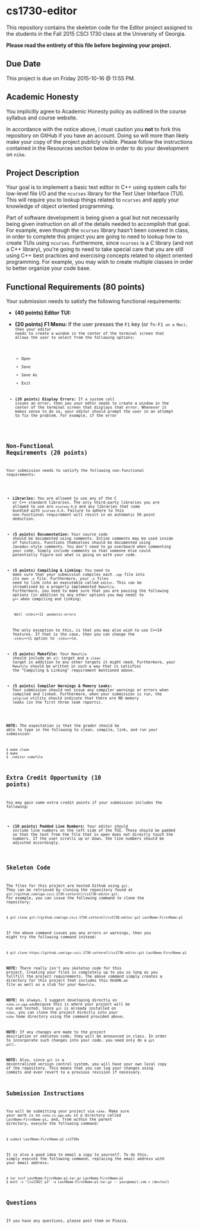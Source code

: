 # cs1730-editor

This repository contains the skeleton code for the Editor project assigned to
the students in the Fall 2015 CSCI 1730 class at the University of Georgia. 

**Please read the entirety of this file before beginning your project.**

## Due Date

This project is due on Friday 2015-10-16 @ 11:55 PM.

## Academic Honesty

You implicitly agree to Academic Honesty policy as outlined in the course 
syllabus and course website.

In accordance with the notice above, I must caution you **not** to fork this
repository on GitHub if you have an account. Doing so will more than likely make
your copy of the project publicly visible. Please follow the instructions 
contained in the Resources section below in order to do your development on
<code>nike</code>.

## Project Description

Your goal is to implement a basic text editor in C++ using system calls for 
low-level file I/O and the <code>ncurses</code> library for the Text User 
Interface (TUI). This will require you to lookup things related to 
<code>ncurses</code> and apply your knowledge of object oriented programming.

Part of software development is being given a goal but not necessarily being 
given instruction on all of the details needed to accomplish that goal. For 
example, even though the <code>ncurses</code> library hasn't been covered in 
class, in order to complete this project you are going to need to lookup how to 
create TUIs using <code>ncurses</code>. Furthermore, since <code>ncurses</code>
is a C library (and not a C++ library), you're going to need to take special
care that you are still using C++ best practices and exercising concepts related
to object oriented programming. For example, you may wish to create multiple
classes in order to better organize your code base.

## Functional Requirements (80 points)

Your submission needs to satisfy the following functional requirements:

 * **(40 points) Editor TUI:**

 * **(20 points) F1 Menu:** If the user presses the <code>F1</code> key (or
   <code>fn-F1<code> on a Mac), then your editor needs to create a windoe in the
   center of the terminal screen that allows the user to select from the 
   following options:

   * Open
   * Save
   * Save As
   * Exit

 * **(20 points) Display Errors:** If a system call issues an error, then you
   your edtor needs to create a window in the center of the terminal screen that
   displays that error. Whenever it makes sense to do so, your editor should 
   prompt the user in an attempt to fix the problem. For example, if the error

## Non-Functional Requirements (20 points)

Your submission needs to satisfy the following non-functional requirements:

 * **Libraries:** You are allowed to use any of the C or C++ standard libraries.
   The only third-party libraries you are allowed to use are 
   <code>ncurses-6.0</code> and any libraries that come bundled with 
   <code>ncurses-6.0</code>. Failure to adhere to this non-functional requirement
   will result in an automatic 50 point deduction.

 * **(5 points) Documentation:** Your source code should be documented using
   comments. Inline comments may be used inside of functions. Functions 
   themselves should be documented using Javadoc-style comments. You don't need
   to go overboard when commenting your code. Simply include comments so that
   someone else could potentially figure out what is going on with your code.

 * **(5 points) Compiling & Linking:** You need to make sure that your 
   submission compiles each <code>.cpp</code> file into its own <code>.o</code>
   file. Furthermore, your <code>.o</code> files need to link into an
   executable called <code>editor</code>. This can be streamlined by a
   properly implemented <code>Makefile</code>. Furthermore, you need to
   make sure that you are passing the following options (in addition to any
   other options you may need) to <code>g++</code> when compiling and linking:

   ```
   -Wall -std=c++11 -pedantic-errors
   ```

   The only exception to this, is that you may also wish to use C++14 features.
   If that is the case, then you can change the <code>-std=c++11</code> option 
   to <code>-std=c++14</code>.

 * **(5 points) Makefile:** Your <code>Makefile</code> should include an 
   <code>all</code> target and a <code>clean</code> target in addition to any
   other targets it might need. Furthermore, your <code>Makefile</code> should
   be written in such a way that is satisfies the "Compiling & Linking"
   requirement mentioned above.

 * **(5 points) Compiler Warnings & Memory Leaks:** Your submission should not
   issue any compiler warnings or errors when compiled and linked. Furthermore,
   when your submission is run, the <code>valgrind</code> utility should
   indicate that there are NO memory leaks (in the first three leak reports).

**NOTE:** The expectation is that the grader should be able to type in the 
following to clean, compile, link, and run your submission:

```
$ make clean
$ make
$ ./editor somefile
```

## Extra Credit Opportunity (10 points)

You may gain some extra credit points if your submission includes the following:

 * **(10 points) Padded Line Numbers:** Your editor should include line numbers 
   on the left side of the TUI. These should be padded so that the text from the
   file that is open does not directly touch the numbers. If the user scrolls up
   or down, the line numbers should be adjusted accordingly.

## Skeleton Code

The files for this project are hosted Github using <code>git</code>. They can be
retrieved by cloning the repository found at 
<code>git://github.com/uga-csci-1730-cotterell/cs1730-editor.git</code>. 
For example, you can issue the following command to clone the repository:

```
$ git clone git://github.com/uga-csci-1730-cotterell/cs1730-editor.git LastName-FirstName-p1
```

If the above command issues you any errors or warnings, then you might try the
following command instead:

```
$ git clone https://github.com/uga-csci-1730-cotterell/cs1730-editor.git LastName-FirstName-p1
```

**NOTE:** There really isn't any skeleton code for this project. Creating your
files is completely up to you so long as you fullfill the project requirements.
The above command simply creates a directory for this project that includes this
<code>README.md</code> file as well as a stub for your <code>Makefile</code>.

**NOTE:** As always, I suggest developing directly on 
<code>nike.cs.uga.edu</code>because this is where your project will be run and 
tested. Since <code>git</code> is already installed on <code>nike</code>, you 
can clone the project directly into your <code>nike</code> home directory using
the command provided above.

**NOTE:** If any changes are made to the project description or skeleton code, 
they will be announced in class. In order to incorporate such changes into your 
code, you need only do a <code>git pull</code>.

**NOTE:** Also, since <code>git</code> is a decentralized version control 
system, you will have your own local copy of the repository. This means that you
can log your changes using commits and even revert to a previous revision if
necessary.

## Submission Instructions

You will be submitting your project via <code>nike</code>. Make sure your work 
is on <code>nike.cs.uga.edu</code> in a directory called 
<code>LastName-FirstName-p1</code>, and, from within the parent directory, 
execute the following command:

    $ submit LastName-FirstName-p1 cs1730a

It is also a good idea to email a copy to yourself. To do this, simply execute 
the following command, replacing the email address with your email address:

    $ tar zcvf LastName-FirstName-p1.tar.gz LastName-FirstName-p1
    $ mutt -s "[cs1302] p1" -a LastName-FirstName-p1.tar.gz -- your@email.com < /dev/null

## Questions

If you have any questions, please post them on Piazza.

